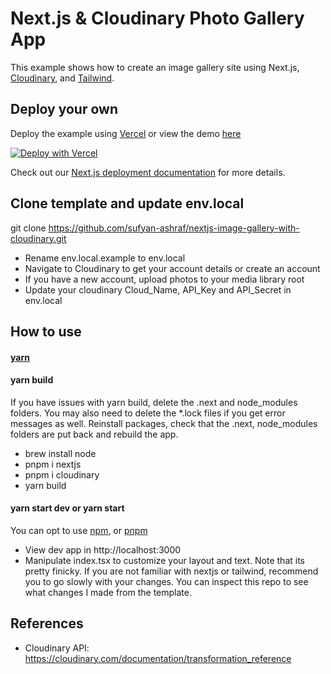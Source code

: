 # Next.js & Cloudinary Photo Gallery App

This example shows how to create an image gallery site using Next.js, [Cloudinary](https://cloudinary.com), and [Tailwind](https://tailwindcss.com).

## Deploy your own

Deploy the example using [Vercel](https://vercel.com?utm_source=github&utm_medium=readme&utm_campaign=next-example) or view the demo [here](https://nextconf-images.vercel.app/)

[![Deploy with Vercel](https://vercel.com/button)](https://vercel.com/new/clone?repository-url=https://github.com/vercel/next.js/tree/canary/examples/with-cloudinary&project-name=nextjs-image-gallery&repository-name=with-cloudinary&env=NEXT_PUBLIC_CLOUDINARY_CLOUD_NAME,CLOUDINARY_API_KEY,CLOUDINARY_API_SECRET,CLOUDINARY_FOLDER&envDescription=API%20Keys%20from%20Cloudinary%20needed%20to%20run%20this%20application.)

Check out our [Next.js deployment documentation](https://nextjs.org/docs/deployment) for more details.

## Clone template and update env.local

git clone https://github.com/sufyan-ashraf/nextjs-image-gallery-with-cloudinary.git
- Rename env.local.example to env.local
- Navigate to Cloudinary to get your account details or create an account
- If you have a new account, upload photos to your media library root
- Update your cloudinary Cloud_Name, API_Key and API_Secret in env.local

## How to use

#### [yarn](https://yarnpkg.com/lang/en/docs/cli/create/)
#### yarn build
If you have issues with yarn build, delete the .next and node_modules folders. You may also need to delete the *.lock files if you get error messages as well. Reinstall packages, check that the .next, node_modules folders are put back and rebuild the app.
- brew install node
- pnpm i nextjs
- pnpm i cloudinary
- yarn build
  
#### yarn start dev or yarn start

You can opt to use [npm](https://docs.npmjs.com/cli/init), or [pnpm](https://pnpm.io) 
- View dev app in http://localhost:3000
- Manipulate index.tsx to customize your layout and text. Note that its pretty finicky. If you are not familiar with nextjs or tailwind, recommend you to go slowly with your changes. You can inspect this repo to see what changes I made from the template. 

## References

- Cloudinary API: https://cloudinary.com/documentation/transformation_reference
